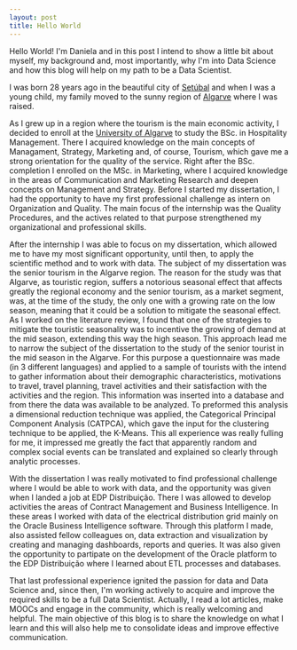 ```yaml
---
layout: post
title: Hello World
---
```


Hello World! I'm Daniela and in this post I intend to show a little bit about myself, my background and, most importantly, why I'm into Data Science and how this blog will help on my path to be a Data Scientist.

I was born 28 years ago in the beautiful city of [Setúbal](https://visitsetubal.com.pt/en/) and when I was a young child, my family moved to the sunny region of [Algarve](https://www.visitportugal.com/en/destinos/algarve) where I was raised. 

As I grew up in a region where the tourism is the main economic activity, I decided to enroll at the [University of Algarve](https://www.ualg.pt/en) to study the BSc. in Hospitality Management. There I acquired knowledge on the main concepts of Managament, Strategy, Marketing and, of course, Tourism, which gave me a strong orientation for the quality of the service. 
Right after the BSc. completion I enrolled on the MSc. in Marketing, where I acquired knowledge in the areas of Communication and Marketing Research and deepen concepts on Management and Strategy. Before I started my dissertation, I had the opportunity to have my first professional challenge as intern on Organization and Quality. The main focus of the internship was the Quality Procedures, and the actives related to that purpose strengthened my organizational and professional skills.

After the internship I was able to focus on my dissertation, which allowed me to have my most significant opportunity, until then, to apply the scientific method and to work with data. The subject of my dissertation was the senior tourism in the Algarve region. The reason for the study was that Algarve, as touristic region, suffers a notorious seasonal effect that affects greatly the regional economy and the senior tourism, as a market segment, was, at the time of the study, the only one with a growing rate on the low season, meaning that it could be a solution to mitigate the seasonal effect. As I worked on the literature review, I found that one of the strategies to mitigate the touristic seasonality was to incentive the growing of demand at the mid season, extending this way the high season. This approach lead me to narrow the subject of the dissertation to the study of the senior tourist in the mid season in the Algarve. For this purpose a questionnaire was made (in 3 different languages) and applied to a sample of tourists with the intend to gather information about their demographic characteristics, motivations to travel, travel planning, travel activities and their satisfaction with the activities and the region. This information was inserted into a database and from there the data was available to be analyzed. To preformed this analysis a dimensional reduction technique was applied, the Categorical Principal Component Analysis (CATPCA), which gave the input for the clustering technique to be applied, the K-Means. This all experience was really fulling for me, it impressed me greatly the fact that apparently random and complex social events can be translated and explained so clearly through analytic processes. 

With the dissertation I was really motivated to find professional challenge where I would be able to work with data, and the opportunity was given when I landed a job at EDP Distribuição. There I was allowed to develop activities the areas of Contract Management and Business Intelligence. In these areas I worked with data of the electrical distribution grid mainly on the Oracle Business Intelligence software. Through this platform I made, also assisted fellow colleagues on, data extraction and visualization by creating and managing dashboards, reports and queries. It was also given the opportunity to partipate on the development of the Oracle platform to the EDP Distribuição where I learned about ETL processes and databases. 

That last professional experience ignited the passion for data and Data Science and, since then, I'm working actively to acquire and improve the required skills to be a full Data Scientist. Actually, I read a lot articles, make MOOCs and engage in the community, which is really welcoming and helpful. The main objective of this blog is to share the knowledge on what I learn and this will also help me to consolidate ideas and improve effective communication.






